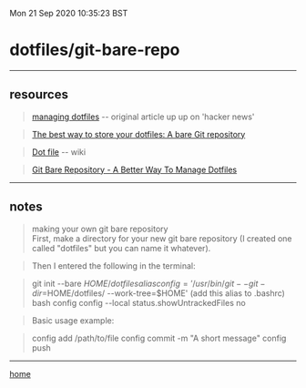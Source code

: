 Mon 21 Sep 2020 10:35:23 BST

# dotfiles/git-bare-repo

_____

## resources

> [managing dotfiles](https://news.ycombinator.com/item?id=11070797) -- original article up up on 'hacker news'

> [The best way to store your dotfiles: A bare Git repository](https://www.atlassian.com/git/tutorials/dotfiles)

> [Dot file](https://en.wikipedia.org/wiki/Hidden_file_and_hidden_directory) -- wiki

>[Git Bare Repository - A Better Way To Manage Dotfiles](https://youtu.be/tBoLDpTWVOM)

___

## notes

> making your own git bare repository  
> First, make a directory for your new git bare repository (I created one called "dotfiles" but you can name it whatever).

> Then I entered the following in the terminal:

> git init --bare $HOME/dotfiles
> alias config='/usr/bin/git --git-dir=$HOME/dotfiles/ --work-tree=$HOME' (add this alias to .bashrc)
> bash
> config config --local status.showUntrackedFiles no

> Basic usage example:

> config add /path/to/file
> config commit -m "A short message"
> config push

___

[home](/home/pi/Documents/notesystem/home.md) 


